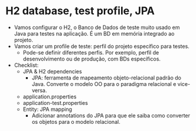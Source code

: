 # H2 database, test profile, JPA

- Vamos configurar o H2, o Banco de Dados de teste muito usado em Java para testes na aplicação. É um BD em memória integrado ao projeto.
- Vamos criar um profile de teste: perfil do projeto específico para testes.
  - Pode-se definir diferentes perfis. Por exemplo, perfil de desenvolvimento ou de produção, com BDs específicos.
- Checklist:
  - JPA & H2 dependencies
    - JPA: ferramenta de mapeamento objeto-relacional padrão do Java. Converte o modelo OO para o paradigma relacional e vice-versa.
  - application.properties
  - application-test.properties
  - Entity: JPA mapping
    - Adicionar annotations do JPA para que ele saiba como converter os objetos para o modelo relacional.
